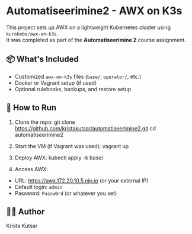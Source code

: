 # Automatiseerimine2 - AWX on K3s

This project sets up AWX on a lightweight Kubernetes cluster using `kurokobo/awx-on-k3s`.  
It was completed as part of the **Automatiseerimine 2** course assignment.

## 📦 What's Included

- Customized `awx-on-k3s` files (`base/`, `operator/`, etc.)
- Docker or Vagrant setup (if used)
- Optional rulebooks, backups, and restore setup

## 🚀 How to Run

1. Clone the repo:
git clone https://github.com/kristakutsar/automatiseerimine2.git
cd automatiseerimine2


2. Start the VM (if Vagrant was used):
vagrant up
3. Deploy AWX:
kubectl apply -k base/

4. Access AWX:
- URL: https://awx.172.20.10.5.nip.io (or your external IP)
- Default login: `admin`
- Password: `Passw0rd` (or whatever you set)

## 👩‍💻 Author

Krista Kutsar

